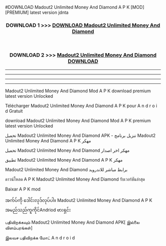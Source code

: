 #DOWNLOAD Madout2  Unlimited Money And Diamond A P K [MOD] [PREMIUM] latest version jdnta



<div align="center">

<h3>DOWNLOAD 1 >>> <a href="https://teeasianyam.web.app?sq=Madout2  Unlimited Money And Diamond">DOWNLOAD Madout2  Unlimited Money And Diamond </a></h3><br>

<h3>DOWNLOAD 2 >>> <a href="https://teeasianyam.web.app?sq=Madout2  Unlimited Money And Diamond ">Madout2  Unlimited Money And Diamond  DOWNLOAD </a></h3>

</div>


----------------------------------------------------------

----------------------------------------------------------

----------------------------------------------------------

----------------------------------------------------------


Madout2  Unlimited Money And Diamond  Mod A P K download premium latest version Unlocked

Télécharger Madout2  Unlimited Money And Diamond  A P K pour A n d r o i d Gratuit

download Madout2  Unlimited Money And Diamond  Mod A P K premium latest version Unlocked

تحميل Madout2  Unlimited Money And Diamond  APK - تنزيل برنامج Madout2  Unlimited Money And Diamond  A P K مهكر

تحميل Madout2  Unlimited Money And Diamond  مهكر اخر اصدار

تطبيق Madout2  Unlimited Money And Diamond  A P K مهكر

Madout2  Unlimited Money And Diamond  برابط مباشر للاندرويد

ดาวน์โหลด A P K Madout2  Unlimited Money And Diamond  รับเวอร์ชันล่าสุด

Baixar A P K mod

အက်ပ်ကို ဒေါင်းလုဒ်လုပ်ပါ။ Madout2  Unlimited Money And Diamond  A P K အမည်သည်ကူကိုင်Andriod ဗားရှင်း

பதிவிறக்கவும் Madout2  Unlimited Money And Diamond  APK[ இல்லை விளம்பரங்கள்] 
 
இலவச பதிவிறக்க மோட் A n d r o i d



